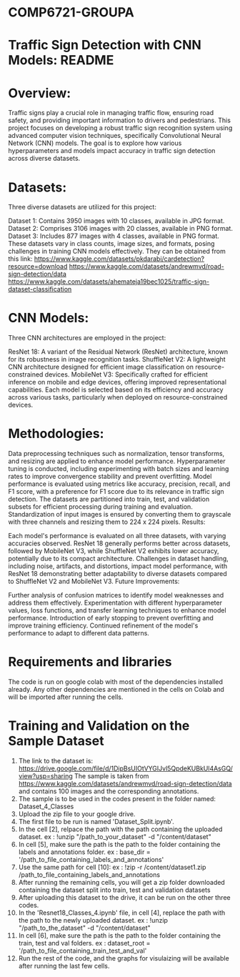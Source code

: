 # COMP6721-GROUPA
# Traffic Sign Detection with CNN Models: README

# Overview:

Traffic signs play a crucial role in managing traffic flow, ensuring road safety, and providing important information to drivers and pedestrians. This project focuses on developing a robust traffic sign recognition system using advanced computer vision techniques, specifically Convolutional Neural Network (CNN) models. The goal is to explore how various hyperparameters and models impact accuracy in traffic sign detection across diverse datasets.

# Datasets:

Three diverse datasets are utilized for this project:

Dataset 1: Contains 3950 images with 10 classes, available in JPG format.
Dataset 2: Comprises 3106 images with 20 classes, available in PNG format.
Dataset 3: Includes 877 images with 4 classes, available in PNG format.
These datasets vary in class counts, image sizes, and formats, posing challenges in training CNN models effectively.
They can be obtained from this link:
https://www.kaggle.com/datasets/pkdarabi/cardetection?resource=download
https://www.kaggle.com/datasets/andrewmvd/road-sign-detection/data
https://www.kaggle.com/datasets/ahemateja19bec1025/traffic-sign-dataset-classification

# CNN Models:

Three CNN architectures are employed in the project:

ResNet 18: A variant of the Residual Network (ResNet) architecture, known for its robustness in image recognition tasks.
ShuffleNet V2: A lightweight CNN architecture designed for efficient image classification on resource-constrained devices.
MobileNet V3: Specifically crafted for efficient inference on mobile and edge devices, offering improved representational capabilities.
Each model is selected based on its efficiency and accuracy across various tasks, particularly when deployed on resource-constrained devices.

# Methodologies:

Data preprocessing techniques such as normalization, tensor transforms, and resizing are applied to enhance model performance.
Hyperparameter tuning is conducted, including experimenting with batch sizes and learning rates to improve convergence stability and prevent overfitting.
Model performance is evaluated using metrics like accuracy, precision, recall, and F1 score, with a preference for F1 score due to its relevance in traffic sign detection.
The datasets are partitioned into train, test, and validation subsets for efficient processing during training and evaluation.
Standardization of input images is ensured by converting them to grayscale with three channels and resizing them to 224 x 224 pixels.
Results:

Each model's performance is evaluated on all three datasets, with varying accuracies observed.
ResNet 18 generally performs better across datasets, followed by MobileNet V3, while ShuffleNet V2 exhibits lower accuracy, potentially due to its compact architecture.
Challenges in dataset handling, including noise, artifacts, and distortions, impact model performance, with ResNet 18 demonstrating better adaptability to diverse datasets compared to ShuffleNet V2 and MobileNet V3.
Future Improvements:

Further analysis of confusion matrices to identify model weaknesses and address them effectively.
Experimentation with different hyperparameter values, loss functions, and transfer learning techniques to enhance model performance.
Introduction of early stopping to prevent overfitting and improve training efficiency.
Continued refinement of the model's performance to adapt to different data patterns.

# Requirements and libraries

The code is run on google colab with most of the dependencies installed already. Any other dependencies are mentioned in the cells on Colab and will be imported after running the cells.
 
# Training and Validation on the Sample Dataset

1. The link to the dataset is: https://drive.google.com/file/d/1DipBsUIOtVYGIJvl5QpdeKUBkUl4AsGQ/view?usp=sharing
   The sample is taken from https://www.kaggle.com/datasets/andrewmvd/road-sign-detection/data and contains 100 images and the corresponding annotations.
2. The sample is to be used in the codes present in the folder named: Dataset_4_Classes
3. Upload the zip file to your google drive.
4. The first file to be run is named 'Dataset_Split.ipynb'.
5. In the cell [2], relpace the path with the path containing the uploaded dataset.
 ex : !unzip "/path_to_your_dataset" -d "/content/dataset"
6. In cell [5], make sure the path is the path to the folder containing the labels and annotations folder.
 ex : base_dir = '/path_to_file_containing_labels_and_annotations'
7. Use the same path for cell [10]:
 ex : !zip -r /content/dataset1.zip /path_to_file_containing_labels_and_annotations
8. After running the remaining cells, you will get a zip folder downloaded containing the dataset split into train, test and validation datasets
9. After uploading this dataset to the drive, it can be run on the other three codes.
10. In the 'Resnet18_Classes_4.ipynb' file, in cell [4], replace the path with the path to the newly uploaded dataset.
  ex : !unzip "/path_to_the_dataset" -d "/content/dataset"
11.  In cell [6], make sure the path is the path to the folder containing the train, test and val folders.
  ex : dataset_root = '/path_to_file_containing_train_test_and_val'
12. Run the rest of the code, and the graphs for visulaizing will be available after running the last few cells.
